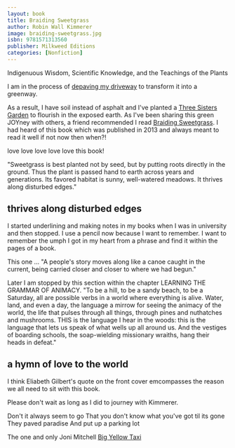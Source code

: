 ```yaml
---
layout: book
title: Braiding Sweetgrass
author: Robin Wall Kimmerer
image: braiding-sweetgrass.jpg
isbn: 9781571313560
publisher: Milkweed Editions
categories: [Nonfiction]
---
```

Indigenuous Wisdom, Scientific Knowledge, and the Teachings of the Plants

I am in the process of [depaving my driveway](https://www.theglobeandmail.com/real-estate/article-city-dwellers-are-depaving-their-land-to-reveal-the-earth-beneath/) to transform it into a greenway. 

As a result, I have soil instead of asphalt and I've planted a [Three Sisters Garden](https://www.evergreen.ca/downloads/pdfs/BeanKeepers-ThreeSisters.pdf) to flourish in the exposed earth. As I've been sharing this green JOYney with others, a friend recommended I read [Braiding Sweetgrass](https://milkweed.org/book/braiding-sweetgrass). I had heard of this book which was published in 2013 and always meant to read it well if not now then when?!

love love love love love this book!

"Sweetgrass is best planted not by seed, but by putting roots directly in the ground. Thus the plant is passed hand to earth across years and generations. Its favored habitat is sunny, well-watered meadows. It thrives along disturbed edges."

## thrives along disturbed edges

I started underlining and making notes in my books when I was in university and then stopped. I use a pencil now because I want to remember. I want to remember the umph I got in my heart from a phrase and find it within the pages of a book. 

This one ... "A people's story moves along like a canoe caught in the current, being carried closer and closer to where we had begun."

Later I am stopped by this section within the chapter LEARNING THE GRAMMAR OF ANIMACY. "To be a hill, to be a sandy beach, to be a Saturday, all are possible verbs in a world where everything is alive. Water, land, and even a day, the language a mirrow for seeing the animacy of the world, the life that pulses through all things, through pines and nuthatches and mushrooms. THIS is the language I hear in the woods: this is the language that lets us speak of what wells up all around us. And the vestiges of boarding schools, the soap-wielding missionary wraiths, hang their heads in defeat."

## a hymn of love to the world

I think Eliabeth Gilbert's quote on the front cover emcompasses the reason we all need to sit with this book. 

Please don't wait as long as I did to journey with Kimmerer.



Don't it always seem to go
That you don't know what you've got til its gone
They paved paradise
And put up a parking lot

<i class="fa fa-microphone" aria-hidden="true"></i>  The one and only Joni Mitchell [Big Yellow Taxi](https://youtu.be/GFB-d-8_bvY)